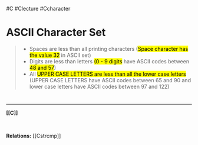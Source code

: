 #C #Clecture #Ccharacter 
# ASCII Character Set
>- Spaces are less than all printing characters (<mark class="hltr-lightgreen">Space character has the value 32</mark> in ASCII set)
>- Digits are less than letters <mark class="hltr-lightgreen">(0 - 9 digits</mark> have ASCII codes between <mark class="hltr-lightgreen">48 and 57</mark>)
>- All <mark class="hltr-lightgreen">UPPER CASE LETTERS are less than all the lower case letters</mark> (UPPER CASE LETTERS have ASCII codes between 65 and 90 and lower case letters have ASCII codes between 97 and 122)

# 
---
**[[C]]**

<br>

**Relations:**
[[Cstrcmp]]